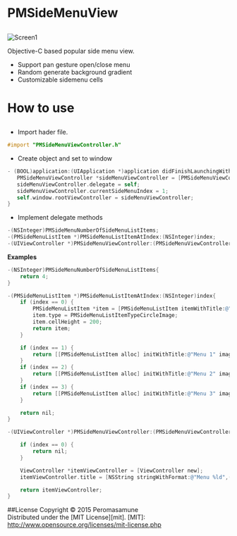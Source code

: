 # PMSideMenuView

##  

![Screen1](https://github.com/peromasamune/PMSideMenuView/blob/master/screens/screen1.png?raw=true)

Objective-C based popular side menu view.  

- Support pan gesture open/close menu
- Random generate background gradient
- Customizable sidemenu cells

# How to use

##

- Import hader file.

```objective-c
#import "PMSideMenuViewController.h"
```

 - Create object and set to window
 
 ```objective-c
- (BOOL)application:(UIApplication *)application didFinishLaunchingWithOptions:(NSDictionary *)launchOptions {
    PMSideMenuViewController *sideMenuViewController = [PMSideMenuViewController sharedController];
    sideMenuViewController.delegate = self;
    sideMenuViewController.currentSideMenuIndex = 1;
    self.window.rootViewController = sideMenuViewController;
}
```

- Implement delegate methods

```objective-c
-(NSInteger)PMSideMenuNumberOfSideMenuListItems;
-(PMSideMenuListItem *)PMSideMenuListItemAtIndex:(NSInteger)index;
-(UIViewController *)PMSideMenuViewController:(PMSideMenuViewController *)viewController transitonViewControllerWhenSelectedItemAtIndex:(NSInteger)index;
```

__Examples__

```objective-c
-(NSInteger)PMSideMenuNumberOfSideMenuListItems{
    return 4;
}

-(PMSideMenuListItem *)PMSideMenuListItemAtIndex:(NSInteger)index{
    if (index == 0) {
        PMSideMenuListItem *item = [PMSideMenuListItem itemWithTitle:@"PMSideMenuView" image:@"icon"];
        item.type = PMSideMenuListItemTypeCircleImage;
        item.cellHeight = 200;
        return item;
    }

    if (index == 1) {
        return [[PMSideMenuListItem alloc] initWithTitle:@"Menu 1" image:@"menu"];
    }
    if (index == 2) {
        return [[PMSideMenuListItem alloc] initWithTitle:@"Menu 2" image:@"menu"];
    }
    if (index == 3) {
        return [[PMSideMenuListItem alloc] initWithTitle:@"Menu 3" image:@"menu"];
    }

    return nil;
}

-(UIViewController *)PMSideMenuViewController:(PMSideMenuViewController *)viewController transitonViewControllerWhenSelectedItemAtIndex:(NSInteger)index{

    if (index == 0) {
        return nil;
    }

    ViewController *itemViewController = [ViewController new];
    itemViewController.title = [NSString stringWithFormat:@"Menu %ld",(long)index];

    return itemViewController;
}
```

##License
Copyright &copy; 2015 Peromasamune  
Distributed under the [MIT License][mit].
[MIT]: http://www.opensource.org/licenses/mit-license.php 